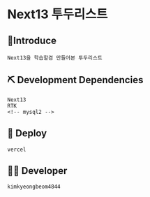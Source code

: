 # Next13 투두리스트

## 🔎Introduce

```
Next13을 학습할겸 만들어본 투두리스트
```

## ⛏ Development Dependencies

```
Next13
RTK
<!-- mysql2 -->
```

## 🚀 Deploy

```
vercel
```

## 👨‍💻 Developer

```
kimkyeongbeom4844
```

